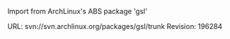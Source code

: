 Import from ArchLinux's ABS package 'gsl'

URL: svn://svn.archlinux.org/packages/gsl/trunk
Revision: 196284
